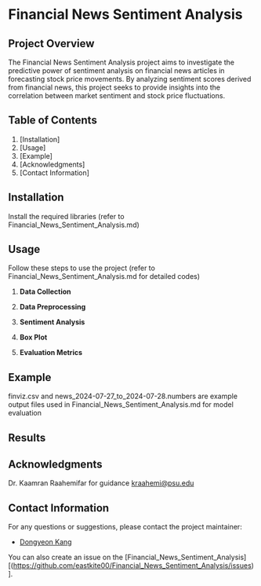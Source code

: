 # Financial News Sentiment Analysis

## Project Overview

The Financial News Sentiment Analysis project aims to investigate the predictive power of sentiment analysis on financial news articles in forecasting stock price movements.
By analyzing sentiment scores derived from financial news, this project seeks to provide insights into the correlation between market sentiment and stock price fluctuations.

## Table of Contents

1. [Installation]
2. [Usage]
3. [Example]
4. [Acknowledgments]
5. [Contact Information]

## Installation
Install the required libraries (refer to Financial_News_Sentiment_Analysis.md)

## Usage

Follow these steps to use the project (refer to Financial_News_Sentiment_Analysis.md for detailed codes)

1. **Data Collection**

3. **Data Preprocessing**

4. **Sentiment Analysis**

5. **Box Plot**

6. **Evaluation Metrics**

## Example
finviz.csv and news_2024-07-27_to_2024-07-28.numbers are example output files used in Financial_News_Sentiment_Analysis.md for model evaluation

## Results


## Acknowledgments
Dr. Kaamran Raahemifar for guidance
kraahemi@psu.edu

## Contact Information

For any questions or suggestions, please contact the project maintainer:

- [Dongyeon Kang](mailto:danny379k@gmail.com)

You can also create an issue on the [Financial_News_Sentiment_Analysis][(https://github.com/eastkite00/Financial_News_Sentiment_Analysis/issues)].

